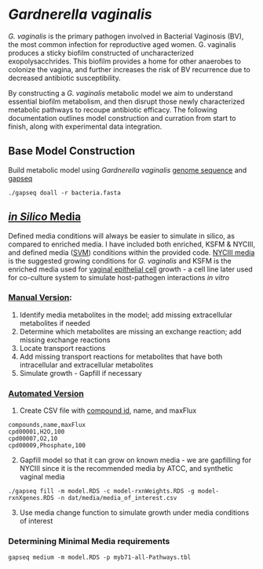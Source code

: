 # _Gardnerella vaginalis_
_G. vaginalis_ is the primary pathogen involved in Bacterial Vaginosis (BV), the most common infection for reproductive aged women. G. vaginalis produces a sticky biofilm constructed of uncharacterized exopolysacchrides. This biofilm provides a home for other anaerobes to colonize the vagina, and further increases the risk of BV recurrence due to decreased antibiotic susceptibility.

By constructing a _G. vaginalis_ metabolic model we aim to understand essential biofilm metabolism, and then disrupt those newly characterized metabolic pathways to recoupe antibiotic efficacy. The following documentation outlines model construction and curration from start to finish, along with experimental data integration.

## Base Model Construction
Build metabolic model using _Gardnerella vaginalis_ [genome sequence](https://genomes.atcc.org/genomes?text=gardnerella) and [gapseq](https://gapseq.readthedocs.io/en/latest/usage/basics.html)

```
./gapseq doall -r bacteria.fasta
```

## [_in Silico_ Media](https://github.com/lrd3uu/gardnerella_vaginalis/blob/main/insilico_media.py)
Defined media conditions will always be easier to simulate in silico, as compared to enriched media. I have included both enriched, KSFM & NYCIII, and defined media ([SVM](https://www.ncbi.nlm.nih.gov/pmc/articles/PMC265277/)) conditions within the provided code. [NYCIII media](https://www.atcc.org/~/media/FA8074C3B4B9450899EE2542D6AD7116.ashx) is the suggested growing conditions for _G. vaginalis_ and KSFM is the enriched media used for [vaginal epithelial cell](https://www.atcc.org/products/crl-2616) growth - a cell line later used for co-culture system to simulate host-pathogen interactions _in vitro_ 

### [Manual Version](https://github.com/lrd3uu/gardnerella_vaginalis/blob/main/insilico_media.py):
1. Identify media metabolites in the model; add missing extracellular metabolites if needed
2. Determine which metabolites are missing an exchange reaction; add missing exchange reactions
3. Locate transport reactions
4. Add missing transport reactions for metabolites that have both intracellular and extracellular metabolites
5. Simulate growth - Gapfill if necessary  

### [Automated Version](https://github.com/lrd3uu/gardnerella_vaginalis/blob/main/insilico_media_gapfill.py)
1. Create CSV file with [compound id](https://github.com/jotech/gapseq/blob/master/dat/nutrients.tsv), name, and maxFlux
  ```
  compounds,name,maxFlux
  cpd00001,H2O,100
  cpd00007,O2,10
  cpd00009,Phosphate,100
  ```
2. Gapfill model so that it can grow on known media - we are gapfilling for NYCIII since it is the recommended media by ATCC, and synthetic vaginal media
```
./gapseq fill -m model.RDS -c model-rxnWeights.RDS -g model-rxnXgenes.RDS -n dat/media/media_of_interest.csv
```
3. Use media change function to simulate growth under media conditions of interest
### Determining Minimal Media requirements
```
gapseq medium -m model.RDS -p myb71-all-Pathways.tbl
```
